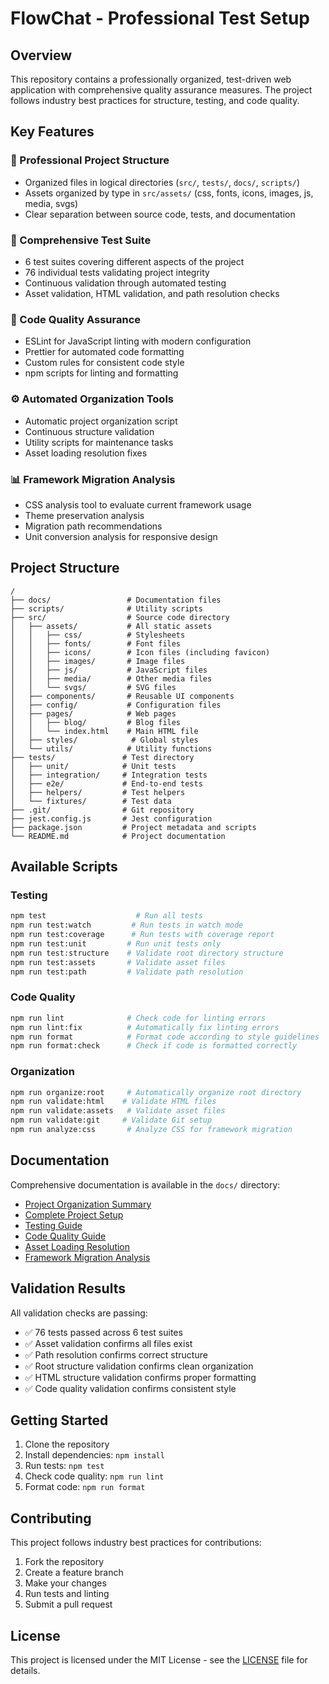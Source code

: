 # FlowChat - Professional Test Setup

## Overview

This repository contains a professionally organized, test-driven web application with comprehensive quality assurance measures. The project follows industry best practices for structure, testing, and code quality.

## Key Features

### 📁 Professional Project Structure
- Organized files in logical directories (`src/`, `tests/`, `docs/`, `scripts/`)
- Assets organized by type in `src/assets/` (css, fonts, icons, images, js, media, svgs)
- Clear separation between source code, tests, and documentation

### 🧪 Comprehensive Test Suite
- 6 test suites covering different aspects of the project
- 76 individual tests validating project integrity
- Continuous validation through automated testing
- Asset validation, HTML validation, and path resolution checks

### 💯 Code Quality Assurance
- ESLint for JavaScript linting with modern configuration
- Prettier for automated code formatting
- Custom rules for consistent code style
- npm scripts for linting and formatting

### ⚙️ Automated Organization Tools
- Automatic project organization script
- Continuous structure validation
- Utility scripts for maintenance tasks
- Asset loading resolution fixes

### 📊 Framework Migration Analysis
- CSS analysis tool to evaluate current framework usage
- Theme preservation analysis
- Migration path recommendations
- Unit conversion analysis for responsive design

## Project Structure

```
/
├── docs/                 # Documentation files
├── scripts/              # Utility scripts
├── src/                  # Source code directory
│   ├── assets/           # All static assets
│   │   ├── css/          # Stylesheets
│   │   ├── fonts/        # Font files
│   │   ├── icons/        # Icon files (including favicon)
│   │   ├── images/       # Image files
│   │   ├── js/           # JavaScript files
│   │   ├── media/        # Other media files
│   │   └── svgs/         # SVG files
│   ├── components/       # Reusable UI components
│   ├── config/           # Configuration files
│   ├── pages/            # Web pages
│   │   ├── blog/         # Blog files
│   │   └── index.html    # Main HTML file
│   ├── styles/            # Global styles
│   └── utils/            # Utility functions
├── tests/               # Test directory
│   ├── unit/            # Unit tests
│   ├── integration/     # Integration tests
│   ├── e2e/             # End-to-end tests
│   ├── helpers/         # Test helpers
│   └── fixtures/        # Test data
├── .git/                # Git repository
├── jest.config.js       # Jest configuration
├── package.json         # Project metadata and scripts
└── README.md            # Project documentation
```

## Available Scripts

### Testing
```bash
npm test                    # Run all tests
npm run test:watch         # Run tests in watch mode
npm run test:coverage      # Run tests with coverage report
npm run test:unit         # Run unit tests only
npm run test:structure    # Validate root directory structure
npm run test:assets       # Validate asset files
npm run test:path         # Validate path resolution
```

### Code Quality
```bash
npm run lint              # Check code for linting errors
npm run lint:fix          # Automatically fix linting errors
npm run format            # Format code according to style guidelines
npm run format:check      # Check if code is formatted correctly
```

### Organization
```bash
npm run organize:root     # Automatically organize root directory
npm run validate:html    # Validate HTML files
npm run validate:assets   # Validate asset files
npm run validate:git     # Validate Git setup
npm run analyze:css       # Analyze CSS for framework migration
```

## Documentation

Comprehensive documentation is available in the `docs/` directory:

- [Project Organization Summary](docs/PROJECT_ORGANIZATION_SUMMARY.md)
- [Complete Project Setup](docs/COMPLETE_PROJECT_SETUP.md)
- [Testing Guide](docs/TESTING.md)
- [Code Quality Guide](docs/CODE_QUALITY.md)
- [Asset Loading Resolution](docs/ASSET_LOADING_RESOLUTION.md)
- [Framework Migration Analysis](docs/FRAMEWORK_MIGRATION_ANALYSIS.md)

## Validation Results

All validation checks are passing:
- ✅ 76 tests passed across 6 test suites
- ✅ Asset validation confirms all files exist
- ✅ Path resolution confirms correct structure
- ✅ Root structure validation confirms clean organization
- ✅ HTML structure validation confirms proper formatting
- ✅ Code quality validation confirms consistent style

## Getting Started

1. Clone the repository
2. Install dependencies: `npm install`
3. Run tests: `npm test`
4. Check code quality: `npm run lint`
5. Format code: `npm run format`

## Contributing

This project follows industry best practices for contributions:
1. Fork the repository
2. Create a feature branch
3. Make your changes
4. Run tests and linting
5. Submit a pull request

## License

This project is licensed under the MIT License - see the [LICENSE](LICENSE) file for details.